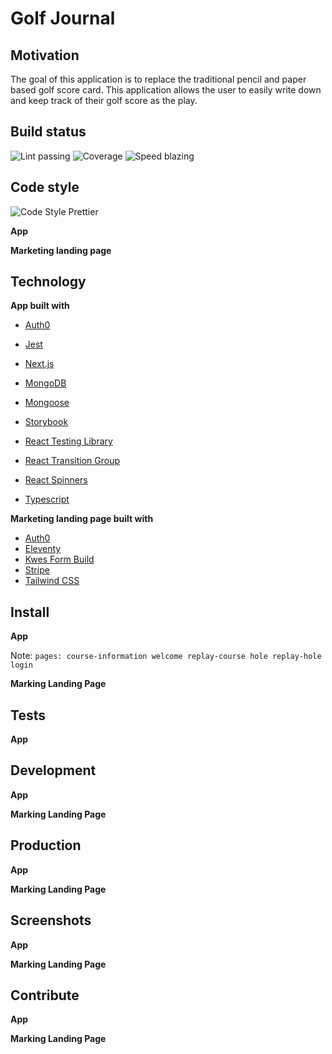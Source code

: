 # Golf Journal

## Motivation 

The goal of this application is to replace the traditional pencil and paper based golf score card. This application allows the user to easily write down and keep track of their golf score as the play. 

## Build status

![Lint passing](https://camo.githubusercontent.com/df0f65b2d0e7a0448dd50abbc3b4364dc971533f/68747470733a2f2f696d672e736869656c64732e696f2f6769746875622f776f726b666c6f772f7374617475732f70726574746965722f70726574746965722f4c696e743f6c6162656c3d4c696e74267374796c653d666c61742d737175617265)
![Coverage](https://camo.githubusercontent.com/facfcb6afd684d2c9701c7d6add65f391fdf86fc/68747470733a2f2f696d672e736869656c64732e696f2f636f6465636f762f632f6769746875622f6477796c2f686170692d617574682d6a7774322e7376673f6d61784167653d32353932303030)
![Speed blazing](https://camo.githubusercontent.com/c0d653f4e211ffff68800215f80fb458e25ae6f0/68747470733a2f2f696d672e736869656c64732e696f2f62616467652f73706565642d626c617a696e672532302546302539462539342541352d627269676874677265656e2e7376673f7374796c653d666c61742d737175617265)

## Code style

![Code Style Prettier](https://camo.githubusercontent.com/687a8ae8d15f9409617d2cc5a30292a884f6813a/68747470733a2f2f696d672e736869656c64732e696f2f62616467652f636f64655f7374796c652d70726574746965722d6666363962342e7376673f7374796c653d666c61742d737175617265)

**App**

**Marketing landing page**

## Technology

**App built with**
 * [Auth0](https://auth0.com/)
 
 * [Jest](https://jestjs.io/)
 * [Next.js](https://nextjs.org/)
 * [MongoDB](https://www.mongodb.com/)
 * [Mongoose](https://mongoosejs.com/)
 * [Storybook](https://storybook.js.org/)
 * [React Testing Library](https://testing-library.com/)
 * [React Transition Group](https://reactcommunity.org/react-transition-group/)
 * [React Spinners](https://testing-library.com/)
 * [Typescript](https://www.typescriptlang.org/)

 **Marketing landing page built with**
 * [Auth0](https://auth0.com/)
 * [Eleventy](https://www.11ty.dev)
 * [Kwes Form Build](https://kwes.io/)
 * [Stripe](https://auth0.com/)
 * [Tailwind CSS](https://tailwindcss.com/)

 ## Install

 **App**
 
 Note: ```pages: course-information welcome replay-course hole replay-hole login``` 

 **Marking Landing Page**

 ## Tests
 
 **App**

 ## Development

 **App**

 **Marking Landing Page**

 ## Production

 **App**

 **Marking Landing Page**

 ## Screenshots

 **App**

 **Marking Landing Page**

 ## Contribute

 **App**

 **Marking Landing Page**